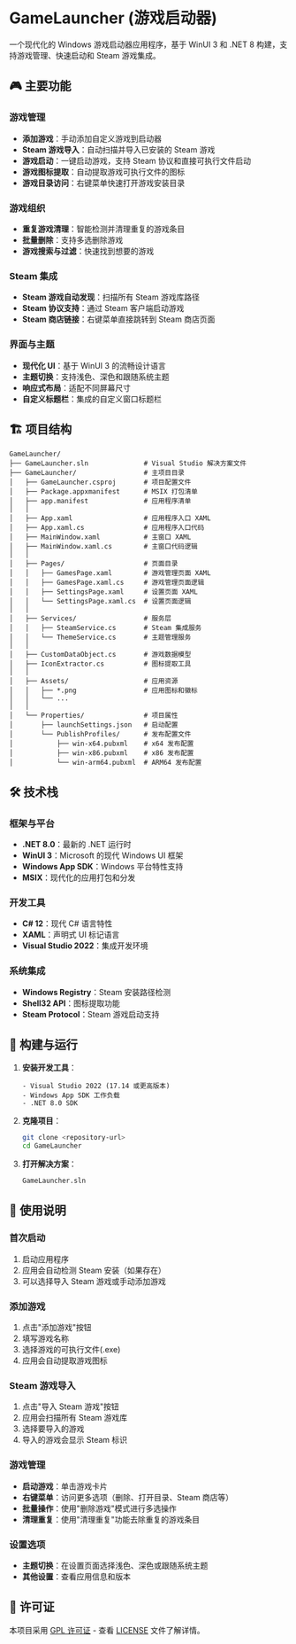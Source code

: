 # GameLauncher (游戏启动器)

一个现代化的 Windows 游戏启动器应用程序，基于 WinUI 3 和 .NET 8 构建，支持游戏管理、快速启动和 Steam 游戏集成。

## 🎮 主要功能

### 游戏管理
- **添加游戏**：手动添加自定义游戏到启动器
- **Steam 游戏导入**：自动扫描并导入已安装的 Steam 游戏
- **游戏启动**：一键启动游戏，支持 Steam 协议和直接可执行文件启动
- **游戏图标提取**：自动提取游戏可执行文件的图标
- **游戏目录访问**：右键菜单快速打开游戏安装目录

### 游戏组织
- **重复游戏清理**：智能检测并清理重复的游戏条目
- **批量删除**：支持多选删除游戏
- **游戏搜索与过滤**：快速找到想要的游戏

### Steam 集成
- **Steam 游戏自动发现**：扫描所有 Steam 游戏库路径
- **Steam 协议支持**：通过 Steam 客户端启动游戏
- **Steam 商店链接**：右键菜单直接跳转到 Steam 商店页面

### 界面与主题
- **现代化 UI**：基于 WinUI 3 的流畅设计语言
- **主题切换**：支持浅色、深色和跟随系统主题
- **响应式布局**：适配不同屏幕尺寸
- **自定义标题栏**：集成的自定义窗口标题栏

## 🏗️ 项目结构

```
GameLauncher/
├── GameLauncher.sln              # Visual Studio 解决方案文件
├── GameLauncher/                 # 主项目目录
│   ├── GameLauncher.csproj       # 项目配置文件
│   ├── Package.appxmanifest      # MSIX 打包清单
│   ├── app.manifest              # 应用程序清单
│   │
│   ├── App.xaml                  # 应用程序入口 XAML
│   ├── App.xaml.cs               # 应用程序入口代码
│   ├── MainWindow.xaml           # 主窗口 XAML
│   ├── MainWindow.xaml.cs        # 主窗口代码逻辑
│   │
│   ├── Pages/                    # 页面目录
│   │   ├── GamesPage.xaml        # 游戏管理页面 XAML
│   │   ├── GamesPage.xaml.cs     # 游戏管理页面逻辑
│   │   ├── SettingsPage.xaml     # 设置页面 XAML
│   │   └── SettingsPage.xaml.cs  # 设置页面逻辑
│   │
│   ├── Services/                 # 服务层
│   │   ├── SteamService.cs       # Steam 集成服务
│   │   └── ThemeService.cs       # 主题管理服务
│   │
│   ├── CustomDataObject.cs       # 游戏数据模型
│   ├── IconExtractor.cs          # 图标提取工具
│   │
│   ├── Assets/                   # 应用资源
│   │   ├── *.png                 # 应用图标和徽标
│   │   └── ...
│   │
│   └── Properties/               # 项目属性
│       ├── launchSettings.json   # 启动配置
│       └── PublishProfiles/      # 发布配置文件
│           ├── win-x64.pubxml    # x64 发布配置
│           ├── win-x86.pubxml    # x86 发布配置
│           └── win-arm64.pubxml  # ARM64 发布配置
```

## 🛠️ 技术栈

### 框架与平台
- **.NET 8.0**：最新的 .NET 运行时
- **WinUI 3**：Microsoft 的现代 Windows UI 框架
- **Windows App SDK**：Windows 平台特性支持
- **MSIX**：现代化的应用打包和分发

### 开发工具
- **C# 12**：现代 C# 语言特性
- **XAML**：声明式 UI 标记语言
- **Visual Studio 2022**：集成开发环境

### 系统集成
- **Windows Registry**：Steam 安装路径检测
- **Shell32 API**：图标提取功能
- **Steam Protocol**：Steam 游戏启动支持

## 🚀 构建与运行

1. **安装开发工具**：
   ```
   - Visual Studio 2022 (17.14 或更高版本)
   - Windows App SDK 工作负载
   - .NET 8.0 SDK
   ```

2. **克隆项目**：
   ```bash
   git clone <repository-url>
   cd GameLauncher
   ```

3. **打开解决方案**：
   ```bash
   GameLauncher.sln
   ```

## 📱 使用说明

### 首次启动
1. 启动应用程序
2. 应用会自动检测 Steam 安装（如果存在）
3. 可以选择导入 Steam 游戏或手动添加游戏

### 添加游戏
1. 点击"添加游戏"按钮
2. 填写游戏名称
3. 选择游戏的可执行文件(.exe)
4. 应用会自动提取游戏图标

### Steam 游戏导入
1. 点击"导入 Steam 游戏"按钮
2. 应用会扫描所有 Steam 游戏库
3. 选择要导入的游戏
4. 导入的游戏会显示 Steam 标识

### 游戏管理
- **启动游戏**：单击游戏卡片
- **右键菜单**：访问更多选项（删除、打开目录、Steam 商店等）
- **批量操作**：使用"删除游戏"模式进行多选操作
- **清理重复**：使用"清理重复"功能去除重复的游戏条目

### 设置选项
- **主题切换**：在设置页面选择浅色、深色或跟随系统主题
- **其他设置**：查看应用信息和版本


## 📄 许可证

本项目采用 [GPL 许可证](LICENSE.txt) - 查看 [LICENSE](LICENSE.txt) 文件了解详情。